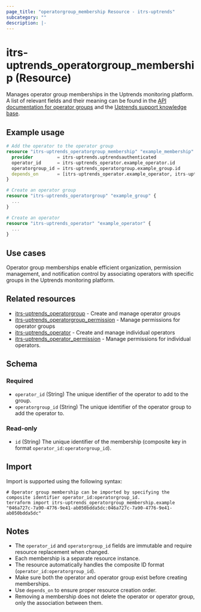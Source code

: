 ```yaml
---
page_title: "operatorgroup_membership Resource - itrs-uptrends"
subcategory: ""
description: |-
---
```


# itrs-uptrends_operatorgroup_membership (Resource)
  Manages operator group memberships in the Uptrends monitoring platform.  
  A list of relevant fields and their meaning can be found in the [API documentation for operator groups](https://api.uptrends.com/v4/swagger/index.html?url=/v4/swagger/v1/swagger.json#/OperatorGroup) and the [Uptrends support knowledge base](https://www.uptrends.com/support/kb/api/operator-group-api).

## Example usage

```terraform
# Add the operator to the operator group
resource "itrs-uptrends_operatorgroup_membership" "example_membership" {
  provider         = itrs-uptrends.uptrendsauthenticated
  operator_id      = itrs-uptrends_operator.example_operator.id
  operatorgroup_id = itrs-uptrends_operatorgroup.example_group.id
  depends_on       = [itrs-uptrends_operator.example_operator, itrs-uptrends_operatorgroup.example_group]
}

# Create an operator group
resource "itrs-uptrends_operatorgroup" "example_group" {
  ...
}

# Create an operator
resource "itrs-uptrends_operator" "example_operator" {
  ...
}
```

## Use cases

Operator group memberships enable efficient organization, permission management, and notification control by associating operators with specific groups in the Uptrends monitoring platform.

## Related resources

- [itrs-uptrends_operatorgroup](operatorgroup.md) - Create and manage operator groups
- [itrs-uptrends_operatorgroup_permission](operatorgroup_permission.md) - Manage permissions for operator groups
- [itrs-uptrends_operator](operator.md) - Create and manage individual operators
- [itrs-uptrends_operator_permission](operator_permission.md) - Manage permissions for individual operators.

## Schema

### Required

- `operator_id` (String) The unique identifier of the operator to add to the group.
- `operatorgroup_id` (String) The unique identifier of the operator group to add the operator to.

### Read-only

- `id` (String) The unique identifier of the membership (composite key in format `operator_id:operatorgroup_id`).

## Import

Import is supported using the following syntax:

```shell
# Operator group membership can be imported by specifying the composite identifier operator_id:operatorgroup_id.
terraform import itrs-uptrends_operatorgroup_membership.example "046a727c-7a90-4776-9e41-ab050bdda5dc:046a727c-7a90-4776-9e41-ab050bdda5dc"
```

## Notes

- The `operator_id` and `operatorgroup_id` fields are immutable and require resource replacement when changed.
- Each membership is a separate resource instance.
- The resource automatically handles the composite ID format (`operator_id:operatorgroup_id`).
- Make sure both the operator and operator group exist before creating memberships.
- Use `depends_on` to ensure proper resource creation order.
- Removing a membership does not delete the operator or operator group, only the association between them.
